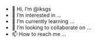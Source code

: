 - 👋 Hi, I’m @iksgs
- 👀 I’m interested in ...
- 🌱 I’m currently learning ...
- 💞️ I’m looking to collaborate on ...
- 📫 How to reach me ...

<!---
iksgs/iksgs is a ✨ special ✨ repository because its `README.md` (this file) appears on your GitHub profile.
You can click the Preview link to take a look at your changes.
--->
